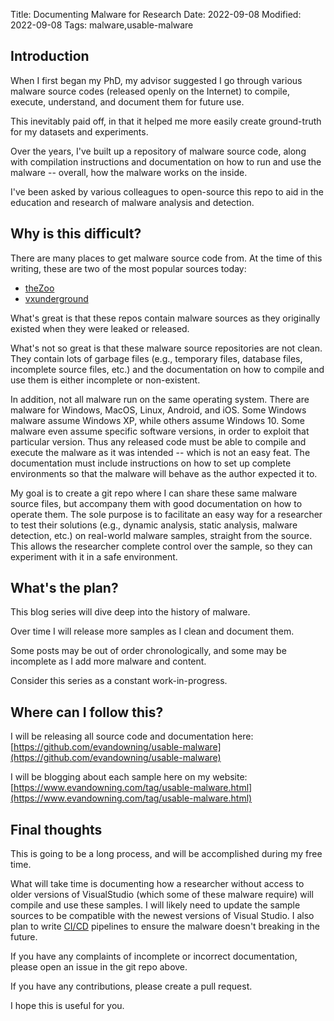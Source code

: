 Title: Documenting Malware for Research
Date: 2022-09-08
Modified: 2022-09-08
Tags: malware,usable-malware

## Introduction

When I first began my PhD, my advisor suggested I go through various malware source codes (released openly on the Internet) to compile, execute, understand, and document them for future use.

This inevitably paid off, in that it helped me more easily create ground-truth for my datasets and experiments.

Over the years, I've built up a repository of malware source code, along with compilation instructions and documentation on how to run and use the malware -- overall, how the malware works on the inside.

I've been asked by various colleagues to open-source this repo to aid in the education and research of malware analysis and detection.

## Why is this difficult?

There are many places to get malware source code from. At the time of this writing, these are two of the most popular sources today:

  * [theZoo](https://thezoo.morirt.com/)
  * [vxunderground](https://github.com/vxunderground/MalwareSourceCode)

What's great is that these repos contain malware sources as they originally existed when they were leaked or released.

What's not so great is that these malware source repositories are not clean. They contain lots of garbage files (e.g., temporary files, database files, incomplete source files, etc.) and the documentation on how to compile and use them is either incomplete or non-existent.

In addition, not all malware run on the same operating system. There are malware for Windows, MacOS, Linux, Android, and iOS. Some Windows malware assume Windows XP, while others assume Windows 10. Some malware even assume specific software versions, in order to exploit that particular version. Thus any released code must be able to compile and execute the malware as it was intended -- which is not an easy feat. The documentation must include instructions on how to set up complete environments so that the malware will behave as the author expected it to.

My goal is to create a git repo where I can share these same malware source files, but accompany them with good documentation on how to operate them.
The sole purpose is to facilitate an easy way for a researcher to test their solutions (e.g., dynamic analysis, static analysis, malware detection, etc.) on real-world malware samples, straight from the source. This allows the researcher complete control over the sample, so they can experiment with it in a safe environment.

## What's the plan?

This blog series will dive deep into the history of malware.

Over time I will release more samples as I clean and document them.

Some posts may be out of order chronologically, and some may be incomplete as I add more malware and content.

Consider this series as a constant work-in-progress.

## Where can I follow this?

I will be releasing all source code and documentation here: [https://github.com/evandowning/usable-malware](https://github.com/evandowning/usable-malware)

I will be blogging about each sample here on my website: [https://www.evandowning.com/tag/usable-malware.html](https://www.evandowning.com/tag/usable-malware.html)

## Final thoughts

This is going to be a long process, and will be accomplished during my free time.

What will take time is documenting how a researcher without access to older versions of VisualStudio (which some of these malware require) will compile and use these samples. I will likely need to update the sample sources to be compatible with the newest versions of Visual Studio. I also plan to write [CI/CD](https://resources.github.com/ci-cd/) pipelines to ensure the malware doesn't breaking in the future.

If you have any complaints of incomplete or incorrect documentation, please open an issue in the git repo above.

If you have any contributions, please create a pull request.

I hope this is useful for you.
